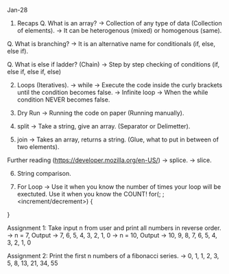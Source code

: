 Jan-28

1. Recaps
Q. What is an array?
-> Collection of any type of data (Collection of elements).
-> It can be heterogenous (mixed) or homogenous (same).

Q. What is branching?
-> It is an alternative name for conditionals (if, else, else if).

Q. What is else if ladder? (Chain)
-> Step by step checking of conditions (if, else if, else if, else)


2. Loops (Iteratives).
-> while -> Execute the code inside the curly brackets until the condition becomes false.
-> Infinite loop -> When the while condition NEVER becomes false.

3. Dry Run -> Running the code on paper (Running manually).

4. split -> Take a string, give an array. (Separator or Delimetter).
5. join -> Takes an array, returns a string. (Glue, what to put in between of two elements).

Further reading (https://developer.mozilla.org/en-US/)
-> splice.
-> slice.

6. String comparison.

7. For Loop -> Use it when you know the number of times your loop will be exectuted. Use it when you know the COUNT!
for(<initialization>; <condition>; <increment/decrement>) {

}


Assignment 1:
Take input n from user and print all numbers in reverse order.
-> n = 7, Output -> 7, 6, 5, 4, 3, 2, 1, 0
-> n = 10, Output -> 10, 9, 8, 7, 6, 5, 4, 3, 2, 1, 0

Assignment 2:
Print the first n numbers of a fibonacci series.
-> 0, 1, 1, 2, 3, 5, 8, 13, 21, 34, 55
